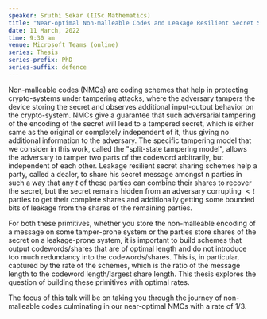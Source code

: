 ```yaml
---
speaker: Sruthi Sekar (IISc Mathematics)
title: "Near-optimal Non-malleable Codes and Leakage Resilient Secret Sharing Schemes"
date: 11 March, 2022
time: 9:30 am
venue: Microsoft Teams (online)
series: Thesis
series-prefix: PhD
series-suffix: defence
---
```


Non-malleable codes (NMCs) are coding schemes that help in protecting crypto-systems under
tampering attacks, where the adversary tampers the device storing the secret and observes
additional input-output behavior on the crypto-system. NMCs give a guarantee that such
adversarial tampering of the encoding of the secret will lead to a tampered secret, which
is either same as the original or completely independent of it, thus giving no additional
information to the adversary. The specific tampering model that we consider in this work,
called the "split-state tampering model", allows the adversary to tamper two parts of the
codeword arbitrarily, but independent of each other. Leakage resilient secret sharing
schemes help a party, called a dealer, to share his secret message amongst n parties in
such a way that any $t$ of these parties can combine their shares to recover the secret, but
the secret remains hidden from an adversary corrupting $< t$ parties to get their complete
shares and additionally getting some bounded bits of leakage from the shares of the
remaining parties.

For both these primitives, whether you store the non-malleable encoding of a message on some
tamper-prone system or the parties store shares of the secret on a leakage-prone system,
it is important to build schemes that output codewords/shares that are of optimal length and
do not introduce too much redundancy into the codewords/shares. This is, in particular,
captured by the rate of the schemes, which is the ratio of the message length to the codeword
length/largest share length. This thesis explores the question of building these primitives
with optimal rates.

The focus of this talk will be on taking you through the journey of non-malleable codes
culminating in our near-optimal NMCs with a rate of 1/3.
